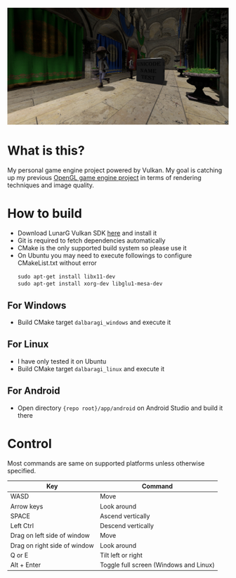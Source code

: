 ![Main Image](/screenshot/2021-08-20.jpg)

# What is this?

My personal game engine project powered by Vulkan.
My goal is catching up my previous [OpenGL game engine project](https://github.com/SausageTaste/Little-Ruler) in terms of rendering techniques and image quality.

# How to build

* Download LunarG Vulkan SDK [here](https://www.lunarg.com/vulkan-sdk/) and install it
* Git is required to fetch dependencies automatically
* CMake is the only supported build system so please use it
* On Ubuntu you may need to execute followings to configure CMakeList.txt without error
    ```
    sudo apt-get install libx11-dev
    sudo apt-get install xorg-dev libglu1-mesa-dev
    ```

## For Windows

* Build CMake target `dalbaragi_windows` and execute it

## For Linux

* I have only tested it on Ubuntu
* Build CMake target `dalbaragi_linux` and execute it

## For Android

* Open directory `{repo root}/app/android` on Android Studio and build it there

# Control

Most commands are same on supported platforms unless otherwise specified.

| Key | Command
|-|-
| WASD | Move
| Arrow keys | Look around
| SPACE | Ascend vertically
| Left Ctrl | Descend vertically
| Drag on left side of window | Move
| Drag on right side of window | Look around
| Q or E | Tilt left or right
| Alt + Enter | Toggle full screen (Windows and Linux)
